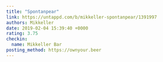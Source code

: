 ```yaml
---
title: "Spontanpear"
link: https://untappd.com/b/mikkeller-spontanpear/1391997
authors: Mikkeller
date: 2019-02-04 15:39:40 +0000
rating: 3.75
checkin:
  name: Mikkeller Bar
posting_method: https://ownyour.beer
---
```

